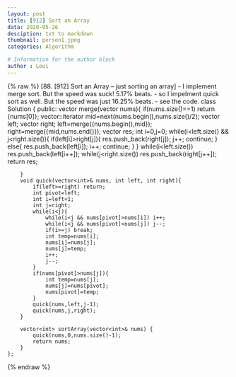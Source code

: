 ```yaml
---
layout: post
title: [912] Sort an Array
data: 2020-05-26
desciption: txt to markdown
thumbnail: person1.jpeg
categories: Algorithm

# Information for the author block
author : Loui
---
```


{% raw %}
	﻿[88.  [912] Sort an Array – just sorting an array]
	- I implement merge sort. But the speed was suck! 5.17% beats.
	- so I impelment quick sort as well. But the speed was just 16.25% beats.
	- see the code.
	class Solution {
	public:
	    vector<int> merge(vector<int> nums){
	        if(nums.size()==1) return {nums[0]};
	        vector<int>::iterator mid=next(nums.begin(),nums.size()/2);
	        vector<int> left;
	        vector<int> right;
	        left=merge({nums.begin(),mid});
	        right=merge({mid,nums.end()});
	        vector<int> res;
	        int i=0,j=0;
	        while(i<left.size() && j<right.size()){
	            if(left[i]>right[j]){
	                res.push_back(right[j]);
	                j++;
	                continue;
	            }
	            else{
	                res.push_back(left[i]);
	                i++;
	                continue;
	            }
	        }
	        while(i<left.size()) res.push_back(left[i++]);
	        while(j<right.size()) res.push_back(right[j++]);
	        return res;
	        
	    }
	    void quick(vector<int>& nums, int left, int right){
	        if(left>=right) return;
	        int pivot=left;
	        int i=left+1;
	        int j=right;
	        while(i<j){
	            while(i<j && nums[pivot]>nums[i]) i++;
	            while(i<j && nums[pivot]<nums[j]) j--;
	            if(i>=j) break;
	            int temp=nums[i];
	            nums[i]=nums[j];
	            nums[j]=temp;
	            i++;
	            j--;
	        }
	        if(nums[pivot]>nums[j]){
	            int temp=nums[j];
	            nums[j]=nums[pivot];
	            nums[pivot]=temp;    
	        }
	        quick(nums,left,j-1);
	        quick(nums,j,right);
	    }
	    
	    vector<int> sortArray(vector<int>& nums) {
	        quick(nums,0,nums.size()-1);
	        return nums;
	    }
	};
	
{% endraw %}
